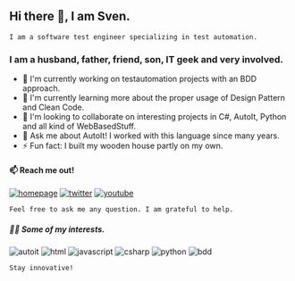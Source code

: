 ## Hi there 👋, I am Sven.

    I am a software test engineer specializing in test automation.

### I am a husband, father, friend, son, IT geek and very involved.

- 🔭 I'm currently working on testautomation projects with an BDD approach.
- 🌱 I'm currently learning more about the proper usage of Design Pattern and Clean Code.
- 👯 I'm looking to collaborate on interesting projects in C#, AutoIt, Python and all kind of WebBasedStuff.
- 💬 Ask me about AutoIt! I worked with this language since many years.
- ⚡ Fun fact: I built my wooden house partly on my own.

#### 📫 Reach me out!

[![homepage](https://img.shields.io/badge/Homepage-4A6676?style=for-the-badge&labelColor=black&logo=HTML5)](http://sven-seyfert.de)
[![twitter](https://img.shields.io/badge/@Sven_Seyfert-1ca0f1?style=for-the-badge&labelColor=black&logo=twitter&logoColor=1ca0f1)](https://twitter.com/sven_seyfert)
[![youtube](https://img.shields.io/badge/Solve%20Smart-e74c3c?style=for-the-badge&labelColor=black&logo=youtube&logoColor=e74c3c)](https://youtube.com/channel/UCjPiWdl_h1CoYhZXaEC_AwA)

    Feel free to ask me any question. I am grateful to help.

##### 👨‍💻 Some of my interests.

![autoit](https://img.shields.io/badge/AutoIt-61DBFB?style=for-the-badge&labelColor=black&logo=autodesk&logoColor=61DBFB)
![html](https://img.shields.io/badge/HTML%2FCSs-E34F26?style=for-the-badge&labelColor=black&logo=html5&logoColor=E34F26)
![javascript](https://img.shields.io/badge/Javascript-F0DB4F?style=for-the-badge&labelColor=black&logo=javascript&logoColor=F0DB4F)
![csharp](https://img.shields.io/badge/CSharp-e535ab?style=for-the-badge&labelColor=black&logo=c-sharp&logoColor=e535ab)
![python](https://img.shields.io/badge/Python-3C873A?style=for-the-badge&labelColor=black&logo=python&logoColor=3C873A)
![bdd](https://img.shields.io/badge/BDD-6569B0?style=for-the-badge&labelColor=black&logo=cucumber&logoColor=6569B0)

    Stay innovative!
